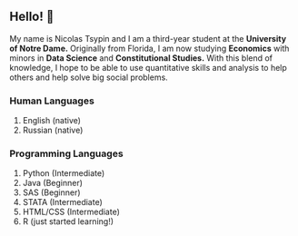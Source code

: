 ## Hello! 👋

My name is Nicolas Tsypin and I am a third-year student at the **University of Notre Dame.** Originally from Florida, I am now studying **Economics** with minors in **Data Science** and **Constitutional Studies.** With this blend of knowledge, I hope to be able to use quantitative skills and analysis to help others and help solve big social problems.  

### Human Languages                        
1. English (native)
2. Russian (native)

### Programming Languages
1. Python (Intermediate)
2. Java (Beginner)
3. SAS (Beginner)
4. STATA (Intermediate)
5. HTML/CSS (Intermediate)
6. R (just started learning!)

<!--
**nicolastsypin/nicolastsypin** is a ✨ _special_ ✨ repository because its `README.md` (this file) appears on your GitHub profile.

Here are some ideas to get you started:

- 🔭 I’m currently working on my junior year at Notre Dame. 
- 🌱 I’m currently learning R and constitutional law. 
- 👯 I’m looking to collaborate on ...
- 🤔 I’m looking for help with ...
- 💬 Ask me about Pokemon
- 📫 How to reach me: ...
- 😄 Pronouns: ...
- ⚡ Fun fact: ...
-->
